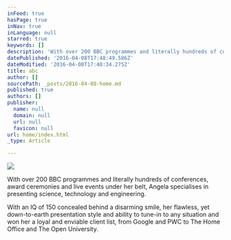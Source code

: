 ```yaml
---
inFeed: true
hasPage: true
inNav: true
inLanguage: null
starred: true
keywords: []
description: 'With over 200 BBC programmes and literally hundreds of conferences, award ceremonies and live events under her belt, Angela specialises in presenting science, technology and engineering.'
datePublished: '2016-04-08T17:48:49.586Z'
dateModified: '2016-04-08T17:48:34.275Z'
title: abc
author: []
sourcePath: _posts/2016-04-08-home.md
published: true
authors: []
publisher:
  name: null
  domain: null
  url: null
  favicon: null
url: home/index.html
_type: Article

---
```

![](https://s3-us-west-2.amazonaws.com/the-grid-img/p/dbaa590091186470e46d8d622fcb0a88c540934c.jpg)

With over 200 BBC programmes and literally hundreds of conferences, award ceremonies and live events under her belt, Angela specialises in presenting science, technology and engineering.

With an IQ of 150 concealed behind a disarming smile, her flawless, yet down-to-earth presentation style and ability to tune-in to any situation and won her a loyal and enviable client list, from Google and PWC to The Home Office and The Open University.